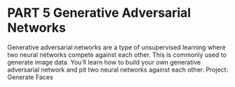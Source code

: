 # PART 5 Generative Adversarial Networks
Generative adversarial networks are a type of unsupervised learning where two neural networks compete against each other. This is commonly used to generate image data. You’ll learn how to build your own generative adversarial network and pit two neural networks against each other.
    Project: Generate Faces